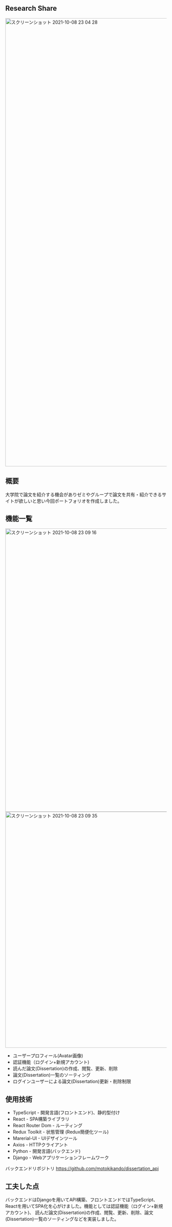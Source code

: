 ## Research Share
<img width="1394" alt="スクリーンショット 2021-10-08 23 04 28" src="https://user-images.githubusercontent.com/81904192/136570954-5a6e816b-a67e-4a1a-a53a-17547de92c6c.png">



## 概要
大学院で論文を紹介する機会がありゼミやグループで論文を共有・紹介できるサイトが欲しいと思い今回ポートフォリオを作成しました。





## 機能一覧
<img width="881" alt="スクリーンショット 2021-10-08 23 09 16" src="https://user-images.githubusercontent.com/81904192/136571896-07d5e85b-2143-4c44-b593-6f49e0cebdab.png">
<img width="734" alt="スクリーンショット 2021-10-08 23 09 35" src="https://user-images.githubusercontent.com/81904192/136575848-ae4cd339-aac2-47c8-8e46-d69439669916.png">

- ユーザープロフィール(Avatar画像)
- 認証機能（ログイン+新規アカウント)
- 読んだ論文(Dissertation)の作成、閲覧、更新、削除
- 論文(Dissertation)一覧のソーティング
- ログインユーザーによる論文(Dissertation)更新・削除制限




## 使用技術
- TypeScript - 開発言語(フロントエンド)、静的型付け
- React - SPA構築ライブラリ
- React Router Dom - ルーティング
- Redux Toolkit - 状態管理 (Redux簡便化ツール)
- Marerial-UI - UIデザインツール
- Axios - HTTPクライアント
- Python - 開発言語(バックエンド)
- Django - Webアプリケーションフレームワーク

バックエンドリポジトリ
https://github.com/motokikando/dissertation_api






## 工夫した点
バックエンドはDjangoを用いてAPI構築、フロントエンドではTypeScript、Reactを用いてSPA化を心がけました。機能としては認証機能（ログイン+新規アカウント)、 読んだ論文(Dissertation)の作成、閲覧、更新、削除、論文(Dissertation)一覧のソーティングなどを実装しました。
